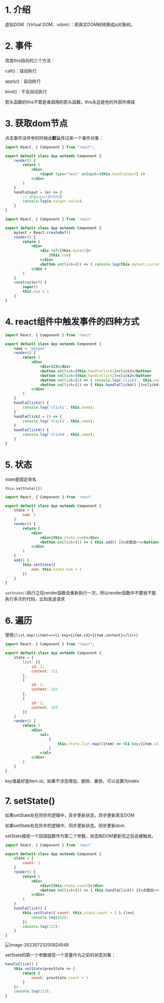 # 1. 介绍

虚拟DOM（Virtual DOM、vdom）：把真实DOM树转换成js对象树。

# 2. 事件

改变this指向的三个方法：

call()：自动执行

apply()：自动执行

bind()：不会自动执行

箭头函数的this不管是谁调用的箭头函数，this永远是他的外部作用域

# 3. 获取dom节点

点击事件没传参的时候会**默认**传过来一个事件对象：

```jsx
import React, { Component } from "react";

export default class App extends Component {
    render() {
        return (
            <div>
                <input type="text" onInput={this.handleInput} />
            </div>
        )
    }
    handleInput = (e) => {
        // 获取input框中的值
        console.log(e.target.value);
    }
}
```



```jsx
import React, { Component } from 'react'

export default class App extends Component {
    mytext = React.createRef()
    render() {
        return (
            <div>
                <div ref={this.mytext}>
                    {this.num}
                </div>
                <button onClick={() => { console.log(this.mytext.current); }}>点我获取dom节点</button>
            </div >
        )
    }
    constructor() {
        super()
        this.num = 1
    }
}
```

# 4. react组件中触发事件的四种方式

```jsx
import React, { Component } from 'react'

export default class App extends Component {
    name = 'panpan'
    render() {
        return (
            <div>
                <div>123</div>
                <button onClick={this.handleClick1}>click1</button>
                <button onClick={this.handleClick2}>click2</button>
                <button onClick={() => { console.log('click3', this.name); }}>click3</button>
                <button onClick={() => { this.handleClick4() }}>click4</button>
            </div>
        )
    }
    handleClick1() {
        console.log('click1', this.name);
    }
    handleClick2 = () => {
        console.log('click2', this.name);
    }
    handleClick4() {
        console.log('click4', this.name);
    }
}
```

# 5. 状态

state是固定命名

`this.setState({})`

```jsx
import React, { Component } from 'react'

export default class App extends Component {
    state = {
        num: 1
    }
    render() {
        return (
            <div>
                <div>{this.state.num}</div>
                <button onClick={() => { this.add() }}>点我加一</button>
            </div>
        )
    }
    add() {
        this.setState({
            num: this.state.num + 1
        })
    }
}
```

`setState()`执行之后render函数会重新执行一次，所以render函数中不要放不能执行多次的代码，比如发送请求

# 6. 遍历

使用`{list.map((item)=><li key={item.id}>{item.content}</li>)}`

```jsx
import React, { Component } from "react";

export default class App extends Component {
    state = {
        list: [{
            id: 1,
            content: 111
        },
        {
            id: 2,
            content: 222
        },
        {
            id: 3,
            content: 333
        }]
    }
    render() {
        return (
            <div>
                <ul>
                    {
                        this.state.list.map((item) => <li key={item.id}>{item.content}</li>)
                    }
                </ul>
            </div>
        )
    }
}
```

key值最好是item.id，如果不涉及增加、删除、重排，可以设置为index

# 7. setState()

如果setState处在同步的逻辑中，异步更新状态，异步更新真实DOM

如果setState处在异步的逻辑中，同步更新状态，同步更新dom

setState接收一个回调函数作为第二个参数，状态和DOM更新完之后会被触发。

```jsx
import React, { Component } from 'react'

export default class App extends Component {
    state = {
        count: 1
    }
    render() {
        return (
            <div>
                <div>{this.state.count}</div>
                <button onClick={() => { this.handleClick() }}>点我加一</button>
            </div>
        )
    }
    handleClick() {
        this.setState({ count: this.state.count + 1 },()=>{
            console.log(456);
        })
        console.log(123);
    }
}
```

![image-20230723200824548](http://panpan.dapanna.cn//image-20230723200824548.png)

setState的第一个参数接受一个变量作为之前的状态对象：

```jsx
handleClick() {
    this.setState(prevState => { 
        return { 
            count: prevState.count + 1 
        }
    })
    console.log(123);
}
```

